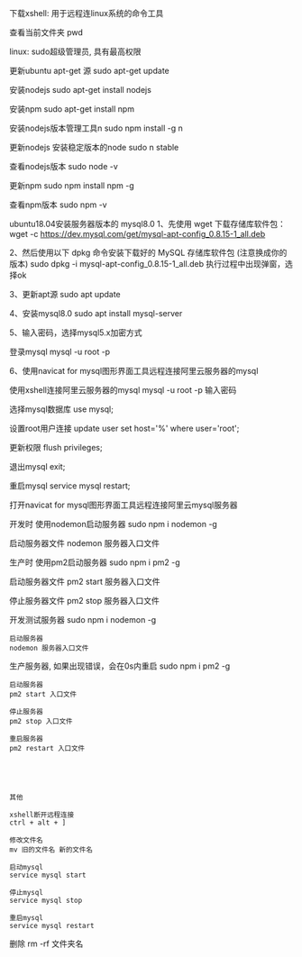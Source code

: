 下载xshell: 用于远程连linux系统的命令工具


查看当前文件夹
pwd

linux: sudo超级管理员, 具有最高权限

更新ubuntu apt-get 源
sudo apt-get update 

安装nodejs
sudo apt-get install nodejs

安装npm
sudo apt-get install npm

安装nodejs版本管理工具n
sudo npm install -g n

更新nodejs
安装稳定版本的node
sudo n stable

查看nodejs版本
sudo node -v

更新npm
sudo npm install npm -g

查看npm版本
sudo npm -v

ubuntu18.04安装服务器版本的 mysql8.0
1、先使用 wget 下载存储库软件包：
wget -c https://dev.mysql.com/get/mysql-apt-config_0.8.15-1_all.deb


2、然后使用以下 dpkg 命令安装下载好的 MySQL 存储库软件包 (注意换成你的版本)
sudo dpkg -i mysql-apt-config_0.8.15-1_all.deb
执行过程中出现弹窗，选择ok

3、更新apt源
sudo apt update

4、安装mysql8.0
sudo apt install mysql-server

5、输入密码，选择mysql5.x加密方式

登录mysql
mysql -u root -p


6、使用navicat for mysql图形界面工具远程连接阿里云服务器的mysql

使用xshell连接阿里云服务器的mysql
mysql -u root -p
输入密码

选择mysql数据库
use mysql;

设置root用户连接
update user set host='%' where user='root';

更新权限
flush privileges;

退出mysql
exit;

重启mysql
service mysql restart;

打开navicat for mysql图形界面工具远程连接阿里云mysql服务器


开发时
使用nodemon启动服务器
sudo npm i nodemon -g

启动服务器文件
nodemon 服务器入口文件

生产时
使用pm2启动服务器
sudo npm i pm2 -g

启动服务器文件
pm2 start 服务器入口文件


停止服务器文件
pm2 stop 服务器入口文件


开发测试服务器
	sudo npm i nodemon -g

	启动服务器
	nodemon 服务器入口文件

生产服务器, 如果出现错误，会在0s内重启
	sudo npm i pm2 -g

	启动服务器
	pm2 start 入口文件

	停止服务器
	pm2 stop 入口文件

	重启服务器
	pm2 restart 入口文件





	其他

	xshell断开远程连接
	ctrl + alt + ]

	修改文件名
	mv 旧的文件名 新的文件名

	启动mysql
	service mysql start

	停止mysql
	service mysql stop

	重启mysql
	service mysql restart


删除
rm -rf 文件夹名